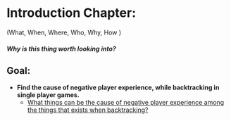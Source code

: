 # Introduction Chapter:
(What, When, Where, Who, Why, How )

##### Why is this thing worth looking into?

## Goal:

- **Find the cause of negative player experience, while backtracking in single player games.**
    - [What things can be the cause of negative player experience among the things that exists when backtracking?](https://www.notion.so/Questions-d1ab7ac6e305453a91311b15ce23c8df?pvs=21)